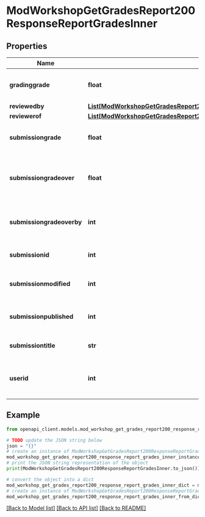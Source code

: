 # ModWorkshopGetGradesReport200ResponseReportGradesInner


## Properties

Name | Type | Description | Notes
------------ | ------------- | ------------- | -------------
**gradinggrade** | **float** | Computed grade for the assessment. | [optional] [default to null]
**reviewedby** | [**List[ModWorkshopGetGradesReport200ResponseReportGradesInnerReviewedbyInner]**](ModWorkshopGetGradesReport200ResponseReportGradesInnerReviewedbyInner.md) |  | [optional] 
**reviewerof** | [**List[ModWorkshopGetGradesReport200ResponseReportGradesInnerReviewerofInner]**](ModWorkshopGetGradesReport200ResponseReportGradesInnerReviewerofInner.md) |  | [optional] 
**submissiongrade** | **float** | Aggregated grade for the submission. | [optional] [default to null]
**submissiongradeover** | **float** | Grade for the assessment overrided                                         by the teacher. | [optional] [default to null]
**submissiongradeoverby** | **int** | The id of the user who overrided                                         the grade. | [optional] [default to null]
**submissionid** | **int** | Submission id. | [optional] [default to null]
**submissionmodified** | **int** | Timestamp submission was updated. | [optional] [default to null]
**submissionpublished** | **int** | Whether is a submission published. | [optional] [default to null]
**submissiontitle** | **str** | Submission title. | [optional] [default to 'null']
**userid** | **int** | The id of the user being displayed in the report. | [optional] [default to null]

## Example

```python
from openapi_client.models.mod_workshop_get_grades_report200_response_report_grades_inner import ModWorkshopGetGradesReport200ResponseReportGradesInner

# TODO update the JSON string below
json = "{}"
# create an instance of ModWorkshopGetGradesReport200ResponseReportGradesInner from a JSON string
mod_workshop_get_grades_report200_response_report_grades_inner_instance = ModWorkshopGetGradesReport200ResponseReportGradesInner.from_json(json)
# print the JSON string representation of the object
print(ModWorkshopGetGradesReport200ResponseReportGradesInner.to_json())

# convert the object into a dict
mod_workshop_get_grades_report200_response_report_grades_inner_dict = mod_workshop_get_grades_report200_response_report_grades_inner_instance.to_dict()
# create an instance of ModWorkshopGetGradesReport200ResponseReportGradesInner from a dict
mod_workshop_get_grades_report200_response_report_grades_inner_from_dict = ModWorkshopGetGradesReport200ResponseReportGradesInner.from_dict(mod_workshop_get_grades_report200_response_report_grades_inner_dict)
```
[[Back to Model list]](../README.md#documentation-for-models) [[Back to API list]](../README.md#documentation-for-api-endpoints) [[Back to README]](../README.md)


